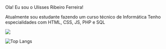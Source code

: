 Ola! Eu sou o Ulisses Ribeiro Ferreira! 

Atualmente sou estudante fazendo um curso técnico de Informática
Tenho especialidades com HTML, CSS, JS, PHP e SQL

<picture>
  <source
    srcset="https://github-readme-stats.vercel.app/api?username=UlissesRFk&show_icons=true&theme=holi"
    media="(prefers-color-scheme: dark)"
  />
  <source
    srcset="https://github-readme-stats.vercel.app/api?username=UlissesRFk&show_icons=true"
    media="(prefers-color-scheme: light), (prefers-color-scheme: no-preference)"
  />
  <img src="https://github-readme-stats.vercel.app/api?username=UlissesRFk&show_icons=true" />
</picture>

![Top Langs](https://github-readme-stats.vercel.app/api/top-langs/?username=UlissesRFk&layout=compact)
